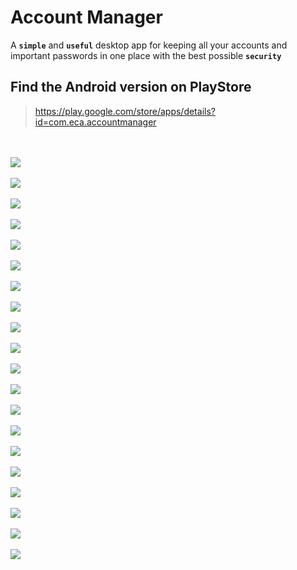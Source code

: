 # Account Manager
A **`simple`** and **`useful`** desktop app for keeping all your accounts and important passwords in one place with the best possible **`security`**

## Find the Android version on PlayStore
> https://play.google.com/store/apps/details?id=com.eca.accountmanager

 <br><br>
![](images/screenshots/03.%20Account%20Panel%2001.png)
<br><br>![](images/screenshots/01.%20First%20Launch%20Panel%20en.png)
<br><br>![](images/screenshots/02.%20First%20Launch%20Panel%20es.png)
<br><br>![](images/screenshots/04.%20Account%20Panel%2004.png)
<br><br>![](images/screenshots/05.%20Account%20Panel%2005%20[Password%20Copied%20To%20Clipboard].png)
<br><br>![](images/screenshots/06.%20Account%20Panel%2003.png)
<br><br>![](images/screenshots/07.%20Host%20Selection%20Panel%20Menu%2001.png)
<br><br>![](images/screenshots/08.%20Host%20Selection%20Panel%20Menu%2002.png)
<br><br>![](images/screenshots/09.%20Color%20Picker.png)
<br><br>![](images/screenshots/10.%20New%20Account%20Menu.png)
<br><br>![](images/screenshots/11.%20Account%20Type%20Menu.png)
<br><br>![](images/screenshots/12.%20Account%20Info.png)
<br><br>![](images/screenshots/13.%20Change%20Password.png)
<br><br>![](images/screenshots/14%20Password%20Panel.png)
<br><br>![](images/screenshots/15.%20Password%20Panel%20-%20Importing%20File.png)
<br><br>![](images/screenshots/16.%20Host%20Types.png)
<br><br>![](images/screenshots/17.%20Built-in%20Date%20Picker.png)
<br><br>![](images/screenshots/18.%20Settings%20Panel%20[Windows%20Version]%20tag.png)
<br><br>![](images/screenshots/19.%20Settings%20Panel%20[Android%20Version]%20tag.png)
<br><br>![](images/screenshots/20.%20App%20Info.png)
